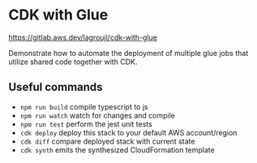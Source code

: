# CDK with Glue

https://gitlab.aws.dev/lagroujl/cdk-with-glue

Demonstrate how to automate the deployment of multiple glue jobs that utilize shared code together with CDK.


## Useful commands

 * `npm run build`   compile typescript to js
 * `npm run watch`   watch for changes and compile
 * `npm run test`    perform the jest unit tests
 * `cdk deploy`      deploy this stack to your default AWS account/region
 * `cdk diff`        compare deployed stack with current state
 * `cdk synth`       emits the synthesized CloudFormation template
